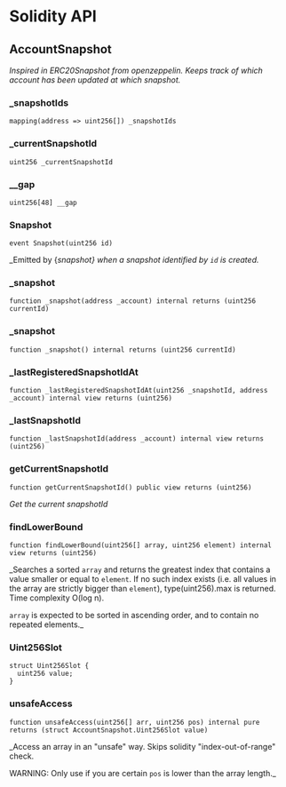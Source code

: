 # Solidity API

## AccountSnapshot

_Inspired in ERC20Snapshot from openzeppelin. Keeps track of which account has been updated at which snapshot._

### _snapshotIds

```solidity
mapping(address => uint256[]) _snapshotIds
```

### _currentSnapshotId

```solidity
uint256 _currentSnapshotId
```

### __gap

```solidity
uint256[48] __gap
```

### Snapshot

```solidity
event Snapshot(uint256 id)
```

_Emitted by {_snapshot} when a snapshot identified by `id` is created._

### _snapshot

```solidity
function _snapshot(address _account) internal returns (uint256 currentId)
```

### _snapshot

```solidity
function _snapshot() internal returns (uint256 currentId)
```

### _lastRegisteredSnapshotIdAt

```solidity
function _lastRegisteredSnapshotIdAt(uint256 _snapshotId, address _account) internal view returns (uint256)
```

### _lastSnapshotId

```solidity
function _lastSnapshotId(address _account) internal view returns (uint256)
```

### getCurrentSnapshotId

```solidity
function getCurrentSnapshotId() public view returns (uint256)
```

_Get the current snapshotId_

### findLowerBound

```solidity
function findLowerBound(uint256[] array, uint256 element) internal view returns (uint256)
```

_Searches a sorted `array` and returns the greatest index that contains
a value smaller or equal to `element`. If no such index exists (i.e. all
values in the array are strictly bigger than `element`), type(uint256).max is
returned. Time complexity O(log n).

`array` is expected to be sorted in ascending order, and to contain no
repeated elements._

### Uint256Slot

```solidity
struct Uint256Slot {
  uint256 value;
}
```

### unsafeAccess

```solidity
function unsafeAccess(uint256[] arr, uint256 pos) internal pure returns (struct AccountSnapshot.Uint256Slot value)
```

_Access an array in an "unsafe" way. Skips solidity "index-out-of-range" check.

WARNING: Only use if you are certain `pos` is lower than the array length._


